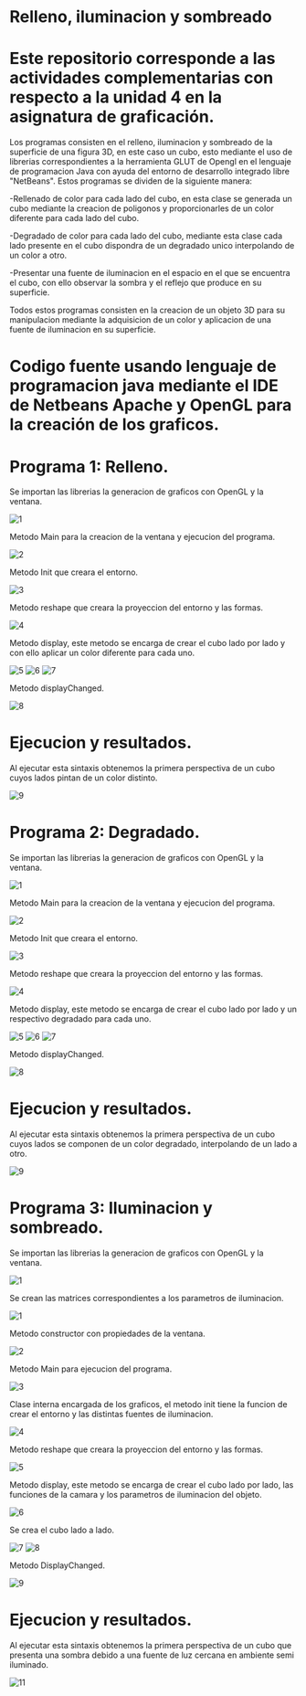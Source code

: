 # Relleno, iluminacion y sombreado

# Este repositorio corresponde a las actividades complementarias con respecto a la unidad 4 en la asignatura de graficación.

Los programas consisten en el relleno, iluminacion y sombreado de la superficie de una figura 3D, en este caso un cubo, esto mediante el uso de librerias correspondientes a la herramienta GLUT de Opengl en el lenguaje de programacion Java con ayuda del entorno de desarrollo integrado libre "NetBeans". 
Estos programas se dividen de la siguiente manera:

-Rellenado de color para cada lado del cubo, en esta clase se generada un cubo mediante la creacion de poligonos y proporcionarles de un color diferente para cada lado del cubo.

-Degradado de color para cada lado del cubo, mediante esta clase cada lado presente en el cubo dispondra de un degradado unico interpolando de un color a otro.

-Presentar una fuente de iluminacion en el espacio en el que se encuentra el cubo, con ello observar la sombra y el reflejo que produce en su superficie.

Todos estos programas consisten en la creacion de un objeto 3D para su manipulacion mediante la adquisicion de un color y aplicacion de una fuente de iluminacion en su superficie.

# Codigo fuente usando lenguaje de programacion java mediante el IDE de Netbeans Apache y OpenGL para la creación de los graficos.

# Programa 1: Relleno.

Se importan las librerias la generacion de graficos con OpenGL y la ventana.

![1](https://user-images.githubusercontent.com/72088585/144141181-d8b18cd1-9e00-48d4-83a8-24ac3781bd76.png)

Metodo Main para la creacion de la ventana y ejecucion del programa.

![2](https://user-images.githubusercontent.com/72088585/144142110-e0cecbe7-de71-4002-afc2-dc010006a4fc.png)

Metodo Init que creara el entorno.

![3](https://user-images.githubusercontent.com/72088585/144142348-a75556ad-5079-422d-abf4-c92420a0cfaf.png)

Metodo reshape que creara la proyeccion del entorno y las formas.

![4](https://user-images.githubusercontent.com/72088585/144142590-4bab2a09-ac05-4653-bf24-9c03a12f3404.png)

Metodo display, este metodo se encarga de crear el cubo lado por lado y con ello aplicar un color diferente para cada uno.

![5](https://user-images.githubusercontent.com/72088585/144143142-e67e064b-70a5-440f-8a78-e1c6fbbd6f0f.png)
![6](https://user-images.githubusercontent.com/72088585/144143296-e8f0b196-09cc-472d-a547-e18bbff117bb.png)
![7](https://user-images.githubusercontent.com/72088585/144143393-ccdd260f-57d6-4228-97ff-884f4e09680c.png)

Metodo displayChanged.

![8](https://user-images.githubusercontent.com/72088585/144143701-2039f0b1-7531-41fe-abb0-cbdc56dc8614.png)

# Ejecucion y resultados.

Al ejecutar esta sintaxis obtenemos la primera perspectiva de un cubo cuyos lados pintan de un color distinto.

![9](https://user-images.githubusercontent.com/72088585/144143935-2f1552f7-d1ca-479f-a704-0c0a880578a8.png)

# Programa 2: Degradado.

Se importan las librerias la generacion de graficos con OpenGL y la ventana.

![1](https://user-images.githubusercontent.com/72088585/144144603-1b0cd6e4-c78e-40dd-901a-93aaf22620cd.png)

Metodo Main para la creacion de la ventana y ejecucion del programa.

![2](https://user-images.githubusercontent.com/72088585/144144738-892acfdc-7364-4644-9d3b-ec915d7f7c08.png)

Metodo Init que creara el entorno.

![3](https://user-images.githubusercontent.com/72088585/144144976-de6e0e7e-28b0-4a68-ba6d-762d538adbcb.png)

Metodo reshape que creara la proyeccion del entorno y las formas.

![4](https://user-images.githubusercontent.com/72088585/144145056-01a1307e-f8ec-4a71-a30b-146a95497b4f.png)

Metodo display, este metodo se encarga de crear el cubo lado por lado y un respectivo degradado para cada uno.

![5](https://user-images.githubusercontent.com/72088585/144145236-628ba169-95c4-4031-8df8-c6a0a7b0f5ef.png)
![6](https://user-images.githubusercontent.com/72088585/144145338-32540318-5767-4762-9545-54f16fb69860.png)
![7](https://user-images.githubusercontent.com/72088585/144145423-02760dd3-9305-45e9-b2bb-a711a154a696.png)

Metodo displayChanged.

![8](https://user-images.githubusercontent.com/72088585/144145638-ee321a05-3d46-432e-b740-4f8bfd9a3bb8.png)

# Ejecucion y resultados.

Al ejecutar esta sintaxis obtenemos la primera perspectiva de un cubo cuyos lados se componen de un color degradado, interpolando de un lado a otro.

![9](https://user-images.githubusercontent.com/72088585/144146049-a0c6bd0c-b0de-488f-b925-67d3bc02146e.png)

# Programa 3: Iluminacion y sombreado.

Se importan las librerias la generacion de graficos con OpenGL y la ventana.

![1](https://user-images.githubusercontent.com/72088585/144141181-d8b18cd1-9e00-48d4-83a8-24ac3781bd76.png)

Se crean las matrices correspondientes a los parametros de iluminacion.

![1](https://user-images.githubusercontent.com/72088585/144146853-7f2297b9-cd0d-40d5-a4b9-c59d68d9c1e6.png)

Metodo constructor con propiedades de la ventana.

![2](https://user-images.githubusercontent.com/72088585/144147015-c00a01b0-6207-4572-8398-cbbaebb59d27.png)

Metodo Main para ejecucion del programa.

![3](https://user-images.githubusercontent.com/72088585/144147107-de3173a0-6f2e-4f07-97cc-6de9e439edc0.png)

Clase interna encargada de los graficos, el metodo init tiene la funcion de crear el entorno y las distintas fuentes de iluminacion.

![4](https://user-images.githubusercontent.com/72088585/144149650-99547b69-5ff7-459d-8585-ed57e3db642a.png)

Metodo reshape que creara la proyeccion del entorno y las formas.

![5](https://user-images.githubusercontent.com/72088585/144149841-ba04a4bb-d1e1-49e8-84e6-eea1d4575307.png)

Metodo display, este metodo se encarga de crear el cubo lado por lado, las funciones de la camara y los parametros de iluminacion del objeto.

![6](https://user-images.githubusercontent.com/72088585/144150264-30bbf3ea-1057-4c47-bbb4-e200aedb4923.png)

Se crea el cubo lado a lado.

![7](https://user-images.githubusercontent.com/72088585/144150461-cfbea632-fd21-4d4f-8edc-c9e71243fe1c.png) ![8](https://user-images.githubusercontent.com/72088585/144150469-4541c5e9-cf7d-49ab-8136-9a71906420a3.png)

Metodo DisplayChanged.

![9](https://user-images.githubusercontent.com/72088585/144150687-ea851aaa-6a9c-42d8-9a7a-7599c8f5c998.png)

# Ejecucion y resultados.

Al ejecutar esta sintaxis obtenemos la primera perspectiva de un cubo que presenta una sombra debido a una fuente de luz cercana en ambiente semi iluminado.

![11](https://user-images.githubusercontent.com/72088585/144151433-f7e63853-01e4-4b38-a0e3-eeeb1d4e3572.png)




